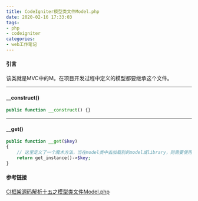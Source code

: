 ```yaml
---
title: CodeIgniter模型类文件Model.php
date: 2020-02-16 17:33:03
tags:
- php
- codeigniter
categories:
- web工作笔记
---
```


#### 引言 ####
该类就是MVC中的M。在项目开发过程中定义的模型都要继承这个文件。
<!-- more -->

---

#### __construct() ####
```php
public function __construct() {}
```

---

#### __get() ####
```php
public function __get($key)
{
    // 这里定义了一个魔术方法，当在model类中去加载别的model或library，则需要使用超级控制器中已实例化的相关对象。
    return get_instance()->$key;
}
```

#### 参考链接 ####
[CI框架源码解析十五之模型类文件Model.php](https://blog.csdn.net/Zhihua_W/article/details/52953226)
